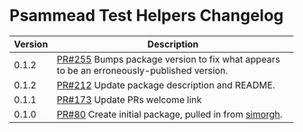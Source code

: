 # Psammead Test Helpers Changelog

| Version | Description |
|---------|-------------|
| 0.1.2   | [PR#255](https://github.com/BBC-News/psammead/pull/255) Bumps package version to fix what appears to be an erroneously-published version. |
| 0.1.2   | [PR#212](https://github.com/BBC-News/psammead/pull/212) Update package description and README. |
| 0.1.1   | [PR#173](https://github.com/BBC-News/psammead/pull/173) Update PRs welcome link |
| 0.1.0   | [PR#80](https://github.com/BBC-News/psammead/pull/80) Create initial package, pulled in from [simorgh](https://github.com/BBC-News/simorgh). |
